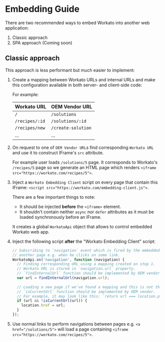 # Embedding Guide

There are two recommended ways to embed Workato into another web application:
1. Classic approach
2. SPA approach (Coming soon)

## Classic approach

This approach is less performant but much easier to implement: 

1. Create a mapping between Workato URLs and internal URLs and make this configuration available in both server- and client-side code:  
    
    For example:

    | Workato URL     | OEM Vendor URL      |
    | ----------------| --------------------|
    | `/`             |  `/solutions`       |
    | `/recipes/:id`  |  `/solutions/:id`   |
    | `/recipes/new`  |  `/create-solution` |
    | ...             |	...                 |

2. On request to one of `OEM Vendor URL`s find corresponding `Workato URL` and use it to construct IFrame's `src` attribute.  

    For example user loads `/solutions/5` page. It corresponds to Workato's `/recipes/5` page so we generate an HTML page
    which renders `<iframe src="https://workato.com/recipes/5">`.

3. Inject a `Workato Embedding Client` script on every page that contain this IFrame: `<script src="https://workato.com/embedding-client.js">`.
  
    There are a few important things to note:
    - It should be injected **before** the `<iframe>` element.
    - It shouldn't contain neither `async` nor `defer` attributes as it must be loaded synchronously before an IFrame.
    
    It creates a global `WorkatoApi` object that allows to control embedded Workato web app.
    
4. Inject the following script **after** the "Workato Embedding Client" script:
    ```js
    // Subscribing to `navigation` event which is fired by the embedded Workato app when user attempts to load
    // another page e.g. when he clicks on some link.
    WorkatoApi.on('navigation', function (navigation) {
      // Finding corresponding URL using a mapping created on step 1.
      // Workato URL is stored in `navigation.url` property.
      // `findInternalUrl` function should be implemented by OEM vendor.
      var url = findInternalUrl(navigation.url);
      
      // Loading a new page if we've found a mapping and this is not the current page.
      // `isCurrentUrl` function should be implemented by OEM vendor.
      // For example, it may look like this: `return url === location.pathname`.
      if (url && !isCurrentUrl(url)) {
        location.href = url;
      }
    });
    ```

5. Use normal links to perform navigations between pages e.g. `<a href="/solutions/5">` will load a page containing
    `<iframe src="https://workato.com/recipes/5">`.
   

